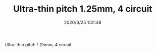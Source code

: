 ﻿---
layout: post 
title: Ultra-thin pitch 1.25mm, 4 circuit
tags: 
categories: wire-harness
overview: Ultra-thin pitch 1.25mm, 4 circuit
series: FN125
part_number: JK125/06
thumb_img: static/202003/305-thumb-20200325093311.jpg
small_img: static/202003/305-20200325093311.jpg
date: 2020/3/25 1:31:48
---


Ultra-thin pitch 1.25mm, 4 circuit
